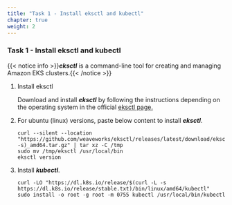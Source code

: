 ```yaml
---
title: "Task 1 - Install eksctl and kubectl"
chapter: true
weight: 2
---
```


### Task 1 - Install eksctl and kubectl

{{< notice info >}}***eksctl*** is a command-line tool for creating and managing Amazon EKS clusters.{{< /notice >}}

1. Install eksctl

    Download and install ***eksctl*** by following the instructions depending on the operating system in the official [eksctl page.](https://docs.aws.amazon.com/eks/latest/userguide/eksctl.html)

2. For ubuntu (linux) versions, paste below content to install ***eksctl***.

    ```
    curl --silent --location "https://github.com/weaveworks/eksctl/releases/latest/download/eksctl_$(uname -s)_amd64.tar.gz" | tar xz -C /tmp
    sudo mv /tmp/eksctl /usr/local/bin
    eksctl version
    ```

3. Install ***kubectl***.

    ```
    curl -LO "https://dl.k8s.io/release/$(curl -L -s https://dl.k8s.io/release/stable.txt)/bin/linux/amd64/kubectl"
    sudo install -o root -g root -m 0755 kubectl /usr/local/bin/kubectl
    ```